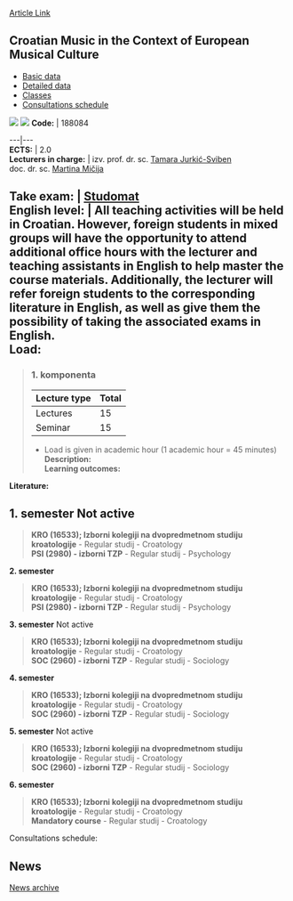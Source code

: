 [Article Link](https://www.fhs.hr/en/course/cmitcoemc_a)

## Croatian Music in the Context of European Musical Culture
  * [Basic data](https://www.fhs.hr/en/course/cmitcoemc_a#v1id-523757_430189_1_0 "Basic data")
  * [Detailed data](https://www.fhs.hr/en/course/cmitcoemc_a#v1id-523757_430189_1_1 "Detailed data")
  * [Classes](https://www.fhs.hr/en/course/cmitcoemc_a#v1id-523757_430189_1_2 "Classes")
  * [Consultations schedule](https://www.fhs.hr/en/course/cmitcoemc_a#v1id-523757_430189_1_3 "Consultations schedule")


[![](https://www.fhs.hr/img/flags/gif/hr.gif)](https://www.fhs.hr/predmet/hgukegk_a) [![](https://www.fhs.hr/img/flags/gif/gb.gif)](https://www.fhs.hr/en/course/cmitcoemc_a)
**Code:** |  188084  
  
---|---  
**ECTS:** |  2.0   
**Lecturers in charge:** |  izv. prof. dr. sc. [Tamara Jurkić-Sviben](https://www.fhs.hr/staff/tamara.jurkic-sviben)   
doc. dr. sc. [Martina Mičija](https://www.fhs.hr/staff/martina.micija)   
  
**Take exam:** |  [Studomat](http://www.isvu.hr/studomat)  
**English level:** |  All teaching activities will be held in Croatian. However, foreign students in mixed groups will have the opportunity to attend additional office hours with the lecturer and teaching assistants in English to help master the course materials. Additionally, the lecturer will refer foreign students to the corresponding literature in English, as well as give them the possibility of taking the associated exams in English.   
**Load:**  
---  
> ### 1. komponenta
> | Lecture type | Total  
> ---|---  
> Lectures | 15  
> Seminar | 15  
> * Load is given in academic hour (1 academic hour = 45 minutes)   
**Description:**  
> **Learning outcomes:**  

  
**Literature:**  

  
**1. semester** Not active  
---  
> **KRO (16533); Izborni kolegiji na dvopredmetnom studiju kroatologije** - Regular studij - Croatology  
>  **PSI (2980) - izborni TZP** - Regular studij - Psychology  
>   
  
**2. semester**  
> **KRO (16533); Izborni kolegiji na dvopredmetnom studiju kroatologije** - Regular studij - Croatology  
>  **PSI (2980) - izborni TZP** - Regular studij - Psychology  
>   
  
**3. semester** Not active  
> **KRO (16533); Izborni kolegiji na dvopredmetnom studiju kroatologije** - Regular studij - Croatology  
>  **SOC (2960) - izborni TZP** - Regular studij - Sociology  
>   
  
**4. semester**  
> **KRO (16533); Izborni kolegiji na dvopredmetnom studiju kroatologije** - Regular studij - Croatology  
>  **SOC (2960) - izborni TZP** - Regular studij - Sociology  
>   
  
**5. semester** Not active  
> **KRO (16533); Izborni kolegiji na dvopredmetnom studiju kroatologije** - Regular studij - Croatology  
>  **SOC (2960) - izborni TZP** - Regular studij - Sociology  
>   
  
**6. semester**  
> **KRO (16533); Izborni kolegiji na dvopredmetnom studiju kroatologije** - Regular studij - Croatology  
>  **Mandatory course** - Regular studij - Croatology  
>   
Consultations schedule: 


## News
[News archive](https://www.fhs.hr/en/course/cmitcoemc_a?@=215pr#news_114591 "News archive")
